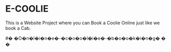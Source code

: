 # E-COOLIE

This is a Website Project where you can Book a Coolie Online just like we book a Cab.

#� �O�n�l�i�n�e�-�c�o�o�l�i�e�-�b�o�o�k�i�n�g�
�
�
